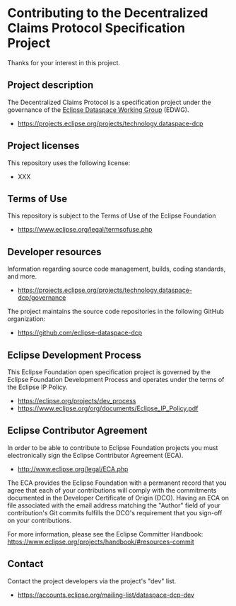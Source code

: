 # Contributing to the Decentralized Claims Protocol Specification Project

Thanks for your interest in this project.

## Project description

The Decentralized Claims Protocol is a specification project under the governance of the [Eclipse Dataspace Working
Group](https://www.eclipse.org/org/workinggroups/dataspace-charter.php) (EDWG).

* https://projects.eclipse.org/projects/technology.dataspace-dcp

## Project licenses

This repository uses the following license:

* XXX

## Terms of Use

This repository is subject to the Terms of Use of the Eclipse Foundation

* https://www.eclipse.org/legal/termsofuse.php

## Developer resources

Information regarding source code management, builds, coding standards, and
more.

* https://projects.eclipse.org/projects/technology.dataspace-dcp/governance

The project maintains the source code repositories in the following GitHub organization:

* https://github.com/eclipse-dataspace-dcp

## Eclipse Development Process

This Eclipse Foundation open specification project is governed by the Eclipse Foundation
Development Process and operates under the terms of the Eclipse IP Policy.

* https://eclipse.org/projects/dev_process
* https://www.eclipse.org/org/documents/Eclipse_IP_Policy.pdf

## Eclipse Contributor Agreement

In order to be able to contribute to Eclipse Foundation projects you must
electronically sign the Eclipse Contributor Agreement (ECA).

* http://www.eclipse.org/legal/ECA.php

The ECA provides the Eclipse Foundation with a permanent record that you agree
that each of your contributions will comply with the commitments documented in
the Developer Certificate of Origin (DCO). Having an ECA on file associated with
the email address matching the "Author" field of your contribution's Git commits
fulfills the DCO's requirement that you sign-off on your contributions.

For more information, please see the Eclipse Committer Handbook:
https://www.eclipse.org/projects/handbook/#resources-commit

## Contact

Contact the project developers via the project's "dev" list.

* https://accounts.eclipse.org/mailing-list/dataspace-dcp-dev